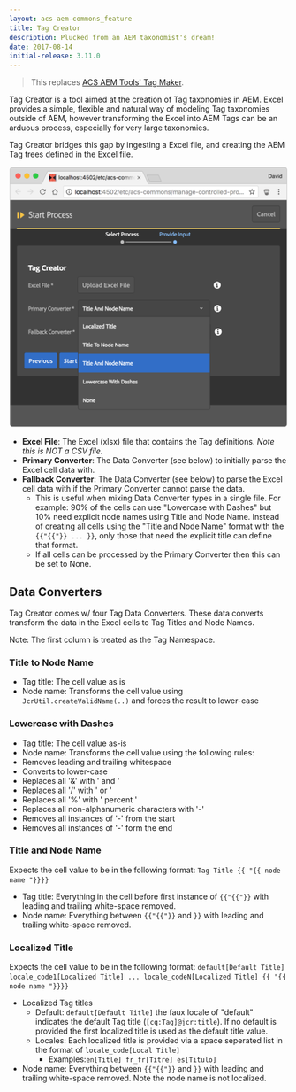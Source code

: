 ```yaml
---
layout: acs-aem-commons_feature
title: Tag Creator
description: Plucked from an AEM taxonomist's dream!
date: 2017-08-14
initial-release: 3.11.0
---
```


> This replaces [ACS AEM Tools' Tag Maker](https://adobe-consulting-services.github.io/acs-aem-tools/features/tag-maker/index.html). 


Tag Creator is a tool aimed at the creation of Tag taxonomies in AEM. Excel provides a simple, flexible and natural way of modeling Tag taxonomies outside of AEM, however transforming the Excel into AEM Tags can be an arduous process, especially for very large taxonomies.

Tag Creator bridges this gap by ingesting a Excel file, and creating the AEM Tag trees defined in the Excel file.

![Tag Creator](./images/tag-creator.png)


* **Excel File**: The Excel (xlsx) file that contains the Tag definitions. *Note this is NOT a CSV file.*
* **Primary Converter**: The Data Converter (see below) to initially parse the Excel cell data with. 
* **Fallback Converter**: The Data Converter (see below) to parse the Excel cell data with if the Primary Converter cannot parse the data. 
	* This is useful when mixing Data Converter types in a single file. For example: 90% of the cells can use "Lowercase with Dashes" but 10% need explicit node names using Title and Node Name. Instead of creating all cells using the "Title and Node Name" format with the `{{"{{"}} ... }}`, only those that need the explicit title can define that format.
	* If all cells can be processed by the Primary Converter then this can be set to None.

## Data Converters

Tag Creator comes w/ four Tag Data Converters. These data converts transform the data in the Excel cells to Tag Titles and Node Names.

Note: The first column is treated as the Tag Namespace.

### Title to Node Name

* Tag title: The cell value as is
* Node name: Transforms the cell value using `JcrUtil.createValidName(..)` and forces the result to lower-case

### Lowercase with Dashes

* Tag title: The cell value as-is
* Node name: Transforms the cell value using the following rules:
 * Removes leading and trailing whitespace
 * Converts to lower-case
 * Replaces all '&' with ' and '
 * Replaces all '/' with ' or '
 * Replaces all '%' with ' percent '
 * Replaces all non-alphanumeric characters with '-'
 * Removes all instances of '-' from the start
 * Removes all instances of '-' form the end

### Title and Node Name

Expects the cell value to be in the following format: `Tag Title {{ "{{ node name "}}}}`

* Tag title: Everything in the cell before first instance of `{{"{{"}}` with leading and trailing white-space removed.
* Node name: Everything between `{{"{{"}}` and `}}` with leading and trailing white-space removed.


### Localized Title

Expects the cell value to be in the following format: `default[Default Title] locale_code1[Localized Title] ... locale_codeN[Localized Title] {{ "{{ node name "}}}}`

* Localized Tag titles 
  * Default: `default[Default Title]` the faux locale of "default" indicates the default Tag title (`[cq:Tag]@jcr:title`). If no default is provided the first localized title is used as the default title value.
  * Locales: Each localized title is provided via a space seperated list in the format of `locale_code[Local Title]`
     * Examples:`en[Title] fr_fr[Titre] es[Titulo]`
* Node name: Everything between `{{"{{"}}` and `}}` with leading and trailing white-space removed. Note the node name is not localized.
